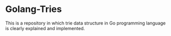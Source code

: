 # Golang-Tries
This is a repository in which trie data structure in Go programming language is clearly explained and implemented.
